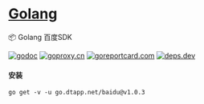 <h1>
<a href="https://www.dtapp.net/">Golang</a>
</h1>

📦 Golang 百度SDK

[comment]: <> (go)
[![godoc](https://pkg.go.dev/badge/go.dtapp.net/baidu?status.svg)](https://pkg.go.dev/go.dtapp.net/baidu)
[![goproxy.cn](https://goproxy.cn/stats/go.dtapp.net/baidu/badges/download-count.svg)](https://goproxy.cn/stats/go.dtapp.net/baidu)
[![goreportcard.com](https://goreportcard.com/badge/go.dtapp.net/baidu)](https://goreportcard.com/report/go.dtapp.net/baidu)
[![deps.dev](https://img.shields.io/badge/deps-go-red.svg)](https://deps.dev/go/go.dtapp.net%2Fbaidu)

#### 安装

```shell
go get -v -u go.dtapp.net/baidu@v1.0.3
```
